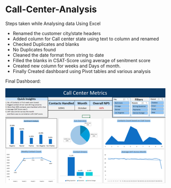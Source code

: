 # Call-Center-Analysis
Steps taken while Analysing data Using Excel
- Renamed the customer city/state headers
- Added column for Call center state using text to column and renamed
- Checked Duplicates and blanks
- No Duplicates found
- Cleaned the date format from string to date
- Filled the blanks in CSAT-Score using average of senitment score
- Created new column for weeks and Days of month.
- Finally Created dashboard using Pivot tables and various analysis

Final Dashboard:

![Dashboard](Callcenter.png)
